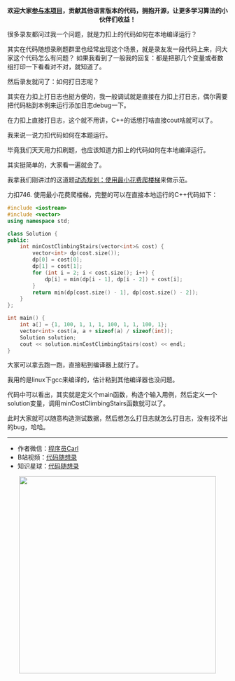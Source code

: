 <p align="center">
  <a href="https://mp.weixin.qq.com/s/RsdcQ9umo09R6cfnwXZlrQ"><img src="https://img.shields.io/badge/PDF下载-代码随想录-blueviolet" alt=""></a>
  <a href="https://mp.weixin.qq.com/s/b66DFkOp8OOxdZC_xLZxfw"><img src="https://img.shields.io/badge/刷题-微信群-green" alt=""></a>
  <a href="https://space.bilibili.com/525438321"><img src="https://img.shields.io/badge/B站-代码随想录-orange" alt=""></a>
  <a href="https://mp.weixin.qq.com/s/QVF6upVMSbgvZy8lHZS3CQ"><img src="https://img.shields.io/badge/知识星球-代码随想录-blue" alt=""></a>
</p>
<p align="center"><strong>欢迎大家<a href="https://mp.weixin.qq.com/s/tqCxrMEU-ajQumL1i8im9A">参与本项目</a>，贡献其他语言版本的代码，拥抱开源，让更多学习算法的小伙伴们收益！</strong></p>


很多录友都问过我一个问题，就是力扣上的代码如何在本地编译运行？

其实在代码随想录刷题群里也经常出现这个场景，就是录友发一段代码上来，问大家这个代码怎么有问题？ 如果我看到了一般我的回复：都是把那几个变量或者数组打印一下看看对不对，就知道了。

然后录友就问了：如何打日志呢？

其实在力扣上打日志也挺方便的，我一般调试就是直接在力扣上打日志，偶尔需要把代码粘到本例来运行添加日志debug一下。

在力扣上直接打日志，这个就不用讲，C++的话想打啥直接cout啥就可以了。

我来说一说力扣代码如何在本题运行。

毕竟我们天天用力扣刷题，也应该知道力扣上的代码如何在本地编译运行。

其实挺简单的，大家看一遍就会了。

我拿我们刚讲过的这道题[动态规划：使用最小花费爬楼梯](https://mp.weixin.qq.com/s/djZB9gkyLFAKcQcSvKDorA)来做示范。

力扣746. 使用最小花费爬楼梯，完整的可以在直接本地运行的C++代码如下：

```CPP
#include <iostream>
#include <vector>
using namespace std;

class Solution {
public:
    int minCostClimbingStairs(vector<int>& cost) {
        vector<int> dp(cost.size());
        dp[0] = cost[0];
        dp[1] = cost[1];
        for (int i = 2; i < cost.size(); i++) {
            dp[i] = min(dp[i - 1], dp[i - 2]) + cost[i];
        }
        return min(dp[cost.size() - 1], dp[cost.size() - 2]);
    }
};

int main() {
    int a[] = {1, 100, 1, 1, 1, 100, 1, 1, 100, 1};
    vector<int> cost(a, a + sizeof(a) / sizeof(int));
    Solution solution;
    cout << solution.minCostClimbingStairs(cost) << endl;
}
```

大家可以拿去跑一跑，直接粘到编译器上就行了。

我用的是linux下gcc来编译的，估计粘到其他编译器也没问题。

代码中可以看出，其实就是定义个main函数，构造个输入用例，然后定义一个solution变量，调用minCostClimbingStairs函数就可以了。

此时大家就可以随意构造测试数据，然后想怎么打日志就怎么打日志，没有找不出的bug，哈哈。






-----------------------
* 作者微信：[程序员Carl](https://mp.weixin.qq.com/s/b66DFkOp8OOxdZC_xLZxfw)
* B站视频：[代码随想录](https://space.bilibili.com/525438321)
* 知识星球：[代码随想录](https://mp.weixin.qq.com/s/QVF6upVMSbgvZy8lHZS3CQ)
<div align="center"><img src=https://code-thinking.cdn.bcebos.com/pics/01二维码.jpg width=450> </img></div>
